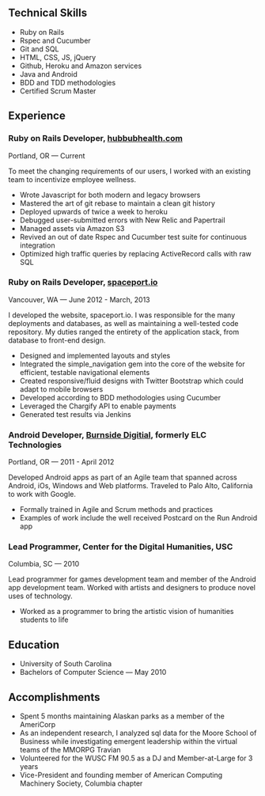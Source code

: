 ## Technical Skills

* Ruby on Rails
* Rspec and Cucumber
* Git and SQL
* HTML, CSS, JS, jQuery
* Github, Heroku and Amazon services
* Java and Android
* BDD and TDD methodologies
* Certified Scrum Master

## Experience

### Ruby on Rails Developer, [hubbubhealth.com](https://www.hubbubhealth.com/)
Portland, OR — Current

To meet the changing requirements of our users, I worked with an existing team to incentivize employee wellness.

* Wrote Javascript for both modern and legacy browsers
* Mastered the art of git rebase to maintain a clean git history
* Deployed upwards of twice a week to heroku
* Debugged user-submitted errors with New Relic and Papertrail
* Managed assets via Amazon S3
* Revived an out of date Rspec and Cucumber test suite for continuous integration
* Optimized high traffic queries by replacing ActiveRecord calls with raw SQL

### Ruby on Rails Developer, [spaceport.io](http://spaceport.io/)
Vancouver, WA — June 2012 - March, 2013

I developed the website, spaceport.io.  I was responsible for the many deployments and databases, as well as maintaining a well-tested code repository. My duties ranged the entirety of the application stack, from database to front-end design. 

* Designed and implemented layouts and styles
* Integrated the simple_navigation gem into the core of the website for efficient, testable navigational elements
* Created responsive/fluid designs with Twitter Bootstrap which could adapt to mobile browsers
* Developed according to BDD methodologies using Cucumber
* Leveraged the Chargify API to enable payments
* Generated test results via Jenkins

### Android Developer, [Burnside Digitial](http://www.burnsidedigital.com), formerly ELC Technologies 
Portland, OR — 2011 - April 2012

Developed Android apps  as part of an Agile team that spanned across Android, iOs, Windows and Web platforms. Traveled to Palo Alto, California to work with Google. 

* Formally trained in Agile and Scrum methods and practices
* Examples of work include the well received Postcard on the Run Android app

### Lead Programmer, Center for the Digital Humanities, USC 
Columbia, SC — 2010

Lead programmer for games development team and member of the Android app development team.‭ Worked with artists and designers to produce novel uses of technology.

* Worked as a programmer to bring the artistic vision of humanities students to life

## Education
* University of South Carolina 
* Bachelors of Computer Science — May 2010
                                                                                                                   
## Accomplishments
* Spent 5 months maintaining Alaskan parks as a member of the AmeriCorp 
* As an independent research, I analyzed sql data for the Moore School of Business while investigating emergent leadership within the virtual teams of the  MMORPG Travian
* Volunteered for the WUSC FM 90.5 as a DJ and Member-at-Large for 3 years
* Vice-President and founding member of American Computing Machinery Society, Columbia chapter
